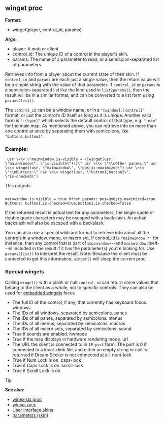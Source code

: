 ## winget proc

<!-- -->
**Format:**
+   winget(player, control_id, params)
<!-- -->
**Args:**
+   player: A mob or client.
+   control_id: The unique ID of a control in the player\'s skin.
+   params: The name of a parameter to read, or a semicolon-separated
    list of parameters


Retrieves info from a player about the current state of their
skin. If `control_id` and `params` are each just a single value, then
the return value will be a simple string with the value of that
parameter. If `control_id` or `params` is a semicolon-separated list
like the kind used in `list2params()`, then the result will be in a
similar format, and can be converted to a list form using
`params2list()`. 

The `control_id` can be a window name, or in a
`"[window].[control]"` format, or just the control\'s ID itself as long
as it is unique. Another valid form is `":[type]"` which selects the
default control of that type, e.g. `":map"` for the main map. As
mentioned above, you can retrieve info on more than one control at once
by separating them with semicolons, like `"button1;button2"`.
### Example:

``` dm
 usr \<\< \"mainwindow.is-visible = \[winget(usr,
\"mainwindow\", \"is-visible\")\]\" usr \<\< \"\\nOther params:\" usr
\<\< winget(usr, \"mainwindow\", \"pos;is-maximized\") usr \<\<
\"\\nButtons:\" usr \<\< winget(usr, \"button1;button2\",
\"is-checked\") 
```
 

This outputs: 
``` dm

mainwindow.is-visible = true Other params: pos=0x0;is-maximized=true
Buttons: button1.is-checked=true;button2.is-checked=false 
```



If the returned result is actual text for any parameters, the
single quote or double quote characters may be escaped with a backslash.
An actual backslash will also be escaped with a backslash. 

You
can also use a special wildcard format to retrieve info about all the
controls in a window, menu, or macro set. If control_id is
`"mainwindow.*"` for instance, then any control that is part of
`mainwindow`---and `mainwindow` itself---is included in the result if it
has the parameter(s) you\'re looking for. Use `params2list()` to
interpret the result.
Note: Because the client must be contacted to get this information,
`winget()` will sleep the current proc.
### Special wingets


Calling `winget()` with a blank or null `control_id` can return
some values that belong to the client as a whole, not to specific
controls. They can also be used for [embedded
wingets](/ref/%7Bskin%7D/commands.md) 
focus
+   The full ID of the control, if any, that currently has keyboard
    focus.
windows
+   The IDs of all windows, separated by semicolons.
panes
+   The IDs of all panes, separated by semicolons.
menus
+   The IDs of all menus, separated by semicolons.
macros
+   The IDs of all macro sets, separated by semicolons.
sound
+   True if sounds are enabled.
hwmode
+   True if the map displays in hardware rendering mode.
url
+   The URL the client is connected to in `IP:port` form. The port is 0
    if connected to a local .dmb file, and either an empty string or
    null is returned if Dream Seeker is not connected at all.
num-lock
+   True if Num Lock is on.
caps-lock
+   True if Caps Lock is on.
scroll-lock
+   True if Scroll Lock is on.

> [!TIP] 
> **See also:**
> +   [winexists proc](/ref/proc/winexists.md) 
> +   [winset proc](/ref/proc/winset.md) 
> +   [User interface skins](/ref/%7Bskin%7D.md) 
> +   [parameters (skin)](/ref/%7Bskin%7D/param.md) 